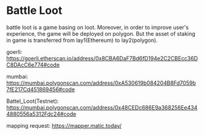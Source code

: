 # Battle Loot 

battle loot is a game basing on loot. Moreover, in order to improve user's experience, the game will be deployed on polygon. But the asset of staking in game is transferred from lay1(Ethereum) to lay2(polygon).


goerli: https://goerli.etherscan.io/address/0x8CBA6DaF7Bd6fD194e2C2CBEcc36DC8DAcC6e774#code

mumbai: https://mumbai.polygonscan.com/address/0xA530619b084204B8Fd7059b7fE217Cd451869456#code

Battel_Loot(Testnet): https://mumbai.polygonscan.com/address/0x48CEDc686E9a368256Ee4344880556a5312Fdc24#code

mapping request: https://mapper.matic.today/
